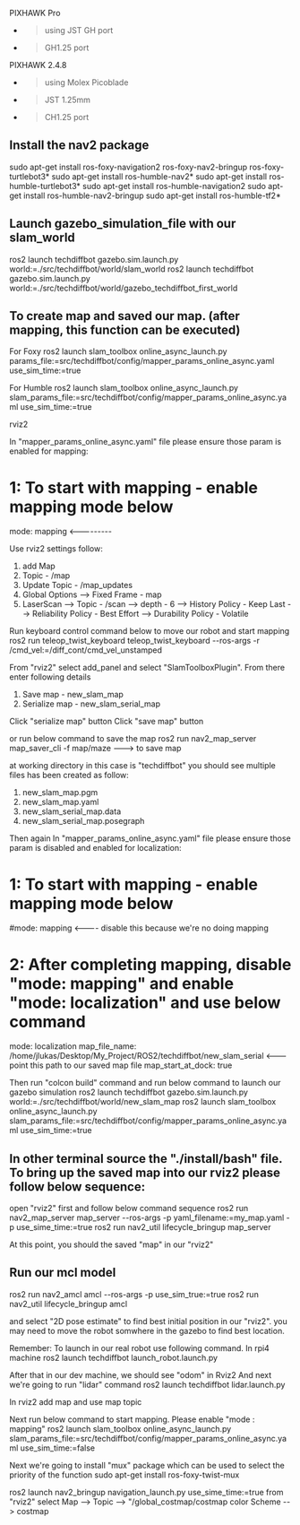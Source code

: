 PIXHAWK Pro
- > using JST GH port
- > GH1.25 port

PIXHAWK 2.4.8
- > using Molex Picoblade
- > JST 1.25mm
- > CH1.25 port


## Install the nav2 package
sudo apt-get install ros-foxy-navigation2 ros-foxy-nav2-bringup ros-foxy-turtlebot3*
sudo apt-get install ros-humble-nav2*
sudo apt-get install ros-humble-turtlebot3*
sudo apt-get install ros-humble-navigation2
sudo apt-get install ros-humble-nav2-bringup
sudo apt-get install ros-humble-tf2*

## Launch gazebo_simulation_file with our slam_world
ros2 launch techdiffbot gazebo.sim.launch.py world:=./src/techdiffbot/world/slam_world
ros2 launch techdiffbot gazebo.sim.launch.py world:=./src/techdiffbot/world/gazebo_techdiffbot_first_world 

## To create map and saved our map. (after mapping, this function can be executed)

For Foxy
ros2 launch slam_toolbox online_async_launch.py params_file:=src/techdiffbot/config/mapper_params_online_async.yaml use_sim_time:=true 

For Humble
ros2 launch slam_toolbox online_async_launch.py slam_params_file:=src/techdiffbot/config/mapper_params_online_async.yaml use_sim_time:=true

rviz2


In "mapper_params_online_async.yaml" file please ensure those param is enabled for mapping:
# 1: To start with mapping - enable mapping mode below
mode: mapping <---------
	
Use rviz2 settings follow:
1. add Map
2. Topic - /map
3. Update Topic - /map_updates
4. Global Options --> Fixed Frame - map
5. LaserScan --> Topic - /scan
             --> depth - 6
			 --> History Policy - Keep Last
			 --> Reliability Policy - Best Effort
			 --> Durability Policy - Volatile

Run keyboard control command below to move our robot and start mapping
ros2 run teleop_twist_keyboard teleop_twist_keyboard --ros-args -r /cmd_vel:=/diff_cont/cmd_vel_unstamped

From "rviz2" select add_panel and select "SlamToolboxPlugin".
From there enter following details
1. Save map - new_slam_map
2. Serialize map - new_slam_serial_map

Click "serialize map"  button
Click "save map" button 

or run below command to save the map
ros2 run nav2_map_server map_saver_cli -f map/maze ---> to save map

at working directory in this case is "techdiffbot" you should see multiple files has been created as follow:
1. new_slam_map.pgm
2. new_slam_map.yaml
3. new_slam_serial_map.data
4. new_slam_serial_map.posegraph

Then again In "mapper_params_online_async.yaml" file please ensure those param is disabled and enabled for localization:
# 1: To start with mapping - enable mapping mode below
#mode: mapping <---- disable this because we're no doing mapping

# 2: After completing mapping, disable "mode: mapping" and enable "mode: localization" and use below command
mode: localization
map_file_name: /home/jlukas/Desktop/My_Project/ROS2/techdiffbot/new_slam_serial <--- point this path to our saved map file
map_start_at_dock: true

Then run "colcon build" command and run below command to launch our gazebo simulation
ros2 launch techdiffbot gazebo.sim.launch.py world:=./src/techdiffbot/world/new_slam_map 
ros2 launch slam_toolbox online_async_launch.py slam_params_file:=src/techdiffbot/config/mapper_params_online_async.yaml use_sim_time:=true

## In other terminal source the "./install/bash" file. To bring up the saved map into our rviz2 please follow below sequence:
open "rviz2" first and follow below command sequence
ros2 run nav2_map_server map_server --ros-args -p yaml_filename:=my_map.yaml -p use_sime_time:=true
ros2 run nav2_util lifecycle_bringup map_server

At this point, you should the saved "map" in our "rviz2"

## Run our mcl model
ros2 run nav2_amcl amcl --ros-args -p use_sim_true:=true
ros2 run nav2_util lifecycle_bringup amcl

and select "2D pose estimate" to find best initial position in our "rviz2".
you may need to move the robot somwhere in the gazebo to find best location.

Remember:
To launch in our real robot use following command. In rpi4 machine
ros2 launch techdiffbot launch_robot.launch.py 

After that in our dev machine, we should see "odom" in Rviz2
And next we're going to run "lidar" command
ros2 launch techdiffbot lidar.launch.py

In rviz2 add map and use map topic

Next run below command to start mapping. Please enable "mode : mapping"
ros2 launch slam_toolbox online_async_launch.py slam_params_file:=src/techdiffbot/config/mapper_params_online_async.yaml use_sim_time:=false

Next we're going to install "mux" package which can be used to select the priority of the function
sudo apt-get install ros-foxy-twist-mux

ros2 launch nav2_bringup navigation_launch.py use_sime_time:=true
from "rviz2" select Map --> Topic --> "/global_costmap/costmap
color Scheme --> costmap
